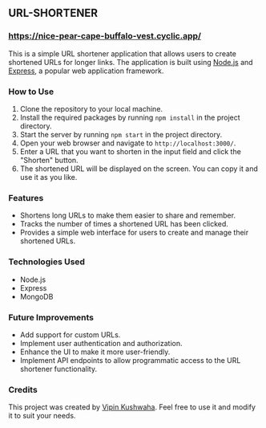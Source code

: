 ## URL-SHORTENER

### https://nice-pear-cape-buffalo-vest.cyclic.app/

This is a simple URL shortener application that allows users to create shortened URLs for longer links. The application is built using [Node.js](https://nodejs.org/) and [Express](https://expressjs.com/), a popular web application framework.

### How to Use

1. Clone the repository to your local machine.
2. Install the required packages by running `npm install` in the project directory.
3. Start the server by running `npm start` in the project directory.
4. Open your web browser and navigate to `http://localhost:3000/`.
5. Enter a URL that you want to shorten in the input field and click the "Shorten" button.
6. The shortened URL will be displayed on the screen. You can copy it and use it as you like.

### Features

- Shortens long URLs to make them easier to share and remember.
- Tracks the number of times a shortened URL has been clicked.
- Provides a simple web interface for users to create and manage their shortened URLs.

### Technologies Used

- Node.js
- Express
- MongoDB

### Future Improvements

- Add support for custom URLs.
- Implement user authentication and authorization.
- Enhance the UI to make it more user-friendly.
- Implement API endpoints to allow programmatic access to the URL shortener functionality.

### Credits

This project was created by [Vipin Kushwaha](https://github.com/vipin2526). Feel free to use it and modify it to suit your needs.


